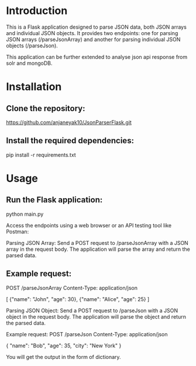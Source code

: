 # Introduction
This is a Flask application designed to parse JSON data, both JSON arrays and individual JSON objects. It provides two endpoints: one for parsing JSON arrays (/parseJsonArray) and another for parsing individual JSON objects (/parseJson).

This application can be further extended to analyse json api response from solr and mongoDB. 

# Installation
## Clone the repository: 
https://github.com/anjaneyak10/JsonParserFlask.git

## Install the required dependencies:
pip install -r requirements.txt

# Usage
## Run the Flask application:
python main.py

Access the endpoints using a web browser or an API testing tool like Postman:

Parsing JSON Array: Send a POST request to /parseJsonArray with a JSON array in the request body. The application will parse the array and return the parsed data.

## Example request:

POST /parseJsonArray
Content-Type: application/json

[
  {"name": "John", "age": 30},
  {"name": "Alice", "age": 25}
]


Parsing JSON Object: Send a POST request to /parseJson with a JSON object in the request body. The application will parse the object and return the parsed data.

Example request:
POST /parseJson
Content-Type: application/json

{
  "name": "Bob",
  "age": 35,
  "city": "New York"
}


You will get the output in the form of dictionary. 
